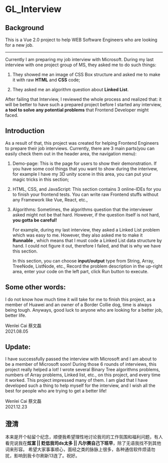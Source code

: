 # GL_Interview
## Background
This is a Vue 2.0 project to help WEB Software Engineers who are looking for a new job.
___

Currently I am preparing my job interview with Microsoft. During my last interview with one project group of MS, they asked me to do such things:

1. They showed me an image of CSS Box structure and asked me to make it with raw **HTML** and **CSS** code;

2. They asked me an algorithm question about **Linked List**.

After failing that Interview, I reviewed the whole process and realized that: it will be better to have such a prepared project before I started any interview, **a tool to solve any potential problems** that Frontend Developer might faced.

## Introduction
As a result of that, this project was created for helping Frontend Engineers to prepare their job interviews. Currently, there are 3 main parts(you can easily check them out in the header area, the navigation menu):

1. Demo-page: This is the page for users to show their demonstration. If you have some cool things that you want to show during the interivew, for example I have my 3D unity scene in this area, you can put your magic tricks in this section;

2. HTML, CSS, and JavaScript: This section contains 3 online-IDEs for you to finish your frontend tests. You can write raw Frontend stuffs without any Framework like Vue, React, etc.,

3. Algorithms: Sometimes, the algorithms question that the interviewer asked might not be that hard. However, if the question itself is not hard, **you gotta be careful!** 

	For example, during my last interview, they asked a Linked List problem which was easy to me. However, they also asked me to make it **Runnable** , which means that I must code a Linked List data structure by hand. I could not figure it out, therefore I failed, and that is why we have this section.
	
	In this section, you can choose **input/output** type from String, Array, TreeNode, ListNode, etc., Record the problem description in the up-right area, enter your code on the left part, click Run button to execute.

## Some other words:
I do not know how much time it will take for me to finish this project, as a member of Huawei and an owner of a Border Collie dog, time is always being tough. Anyways, good luck to anyone who are looking for a better job, better life.

Wenlei Cai 蔡文磊\
2021.08.05

## Update:
I have successfully passed the interview with Microsoft and I am about to be a member of Microsoft soon! During those 6 rounds of interviews, this project really helped a lot! I wrote several Binary Tree algorithms problems, numbers of Array problems, Linked list, etc., on this project, and every time it worked. This project impressed many of them. I am glad that I have developed such a thing to help myself for the interview, and I wish all the best for people who are trying to get a better life!

Wenlei Cai 蔡文磊\
2021.12.23

## 澄清
本来是开个帖留个纪念，顺便我希望理性地讨论我司的工作氛围和福利问题，有人看完说我在**炫富 || 贬低我司ds太多 || 凡尔赛自己下班早**，除了无语我找不到其他词来形容。 希望大家事事顺心，面经之类的脉脉上很多，各种通信软件烦请勿扰，影响到我卡尔刷新13连了。祝好。
